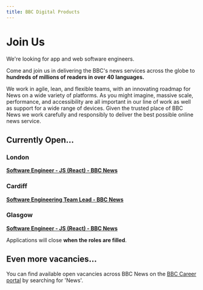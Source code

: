 ```yaml
---
title: BBC Digital Products
---
```

# Join Us

We're looking for app and web software engineers.

Come and join us in delivering the BBC's news services across the globe to **hundreds of millions of readers in over 40 languages.**

We work in agile, lean, and flexible teams, with an innovating roadmap for News on a wide variety of platforms. As you might imagine, massive scale, performance, and accessibility are all important in our line of work as well as support for a wide range of devices. Given the trusted place of BBC News we work carefully and responsibly to deliver the best possible online news service.

## Currently Open...

### London

**[Software Engineer - JS (React) - BBC News](https://careerssearch.bbc.co.uk/jobs/job/Software-Engineer-BBC-News/45270)**

### Cardiff

**[Software Engineering Team Lead - BBC News](https://careerssearch.bbc.co.uk/jobs/job/Software-Engineering-Team-Lead-BBC-News/45020)**

### Glasgow

**[Software Engineer - JS (React) - BBC News](https://careerssearch.bbc.co.uk/jobs/job/Software-Engineer-W2020/42206)**

Applications will close **when the roles are filled**.

## Even more vacancies...
You can find available open vacancies across BBC News on the [BBC Career portal](http://careerssearch.bbc.co.uk/jobs/search) by searching for 'News'.

